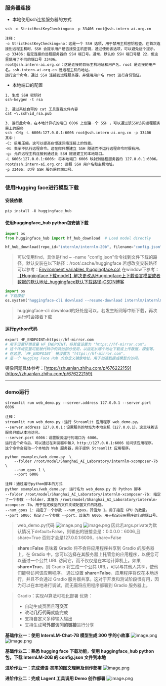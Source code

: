 ### 服务器连接
- 本地使用ssh连接服务器的方式
```
ssh -o StrictHostKeyChecking=no -p 33406 root@ssh.intern-ai.org.cn

注释：
-o StrictHostKeyChecking=no：这是一个 SSH 选项，用于禁用主机密钥检查。在首次连接到远程主机时，SSH 会提示用户是否接受主机密钥，通过使用该选项，可以避免这个提示。
-p 33406：指定连接的远程服务器的 SSH 端口号。通常，默认的 SSH 端口号是 22，但这里使用了不同的端口号 33406。
root@ssh.intern-ai.org.cn：这是连接的目标主机地址和用户名。root 是连接的用户名，ssh.intern-ai.org.cn 是远程主机的地址。
运行这个命令，通过 SSH 连接到远程服务器，并使用用户名 root 进行身份验证。
```

- 本地端口的配置
```
1. 生成 SSH 密钥对
ssh-keygen -t rsa

2. 通过系统自带的 cat 工具查看文件内容
cat ~\.ssh\id_rsa.pub

3. 运行此命令，在本地计算机的端口 6006 上创建一个 SSH ，可以通过该SSH访问远程服务器上的服务
ssh -CNg -L 6006:127.0.0.1:6006 root@ssh.intern-ai.org.cn -p 33406
其中：
-C: 启用压缩。这可以提高在慢速网络连接上的性能。
-N: 表示不执行远程命令。这在你只想建立 SSH 隧道而不运行远程命令时很有用。
-g: 允许远程主机连接到通过此 SSH 隧道建立的本地端口。
-L 6006:127.0.0.1:6006: 将本地端口 6006 映射到远程服务器的 127.0.0.1:6006。
root@ssh.intern-ai.org.cn: 远程 SSH 用户名和主机地址。
-p 33406: 远程 SSH 服务器的端口号。
```

---

### 使用Hugging face进行模型下载
#### 安装依赖
```
pip install -U huggingface_hub
```
#### 使用huggingface_hub python包安装下载
```python
import os 
from huggingface_hub import hf_hub_download  # Load model directly 

hf_hub_download(repo_id="internlm/internlm-20b", filename="config.json")
```
> 可以使用find，具体是find ~ -name "config.json"命令找到文件下载的路径，默认安装在以下路径：/root/.cache/huggingface
> 若想改变安装路径可以参考：[Environment variables (huggingface.co)](https://huggingface.co/docs/huggingface_hub/main/en/package_reference/environment_variables)
> 在window下参考：[【Huggingface下载model】解决更改从Huggingface上下载语言模型或者数据的默认地址_huggingface默认下载路径-CSDN博客](https://blog.csdn.net/z851245955/article/details/134025660)

```python
import os
# 下载模型
os.system('huggingface-cli download --resume-download internlm/internlm-20b --local-dir your_path')
```
> huggingface-cli download的好处是可以，若发生断网等中断下载，再次运行时会接着下载

#### 运行python代码
```python
export HF_ENDPOINT=https://hf-mirror.com
# 用于设置环境变量 HF_ENDPOINT，将其值设置为 "https://hf-mirror.com"。
# 这个环境变量可能被代码中的其他部分使用，以指定从哪个地址下载或上传数据，模型等。
# 在这里，`HF_ENDPOINT` 被设置为 "https://hf-mirror.com"，
# 是一个 Hugging Face Hub 的自定义镜像地址，用于加速数据或模型的访问。
```
镜像问题具体参考：[https://zhuanlan.zhihu.com/p/676222159](https://zhuanlan.zhihu.com/p/676222159)

---

### demo运行
```
streamlit run web_demo.py --server.address 127.0.0.1 --server.port 6006

注释：
streamlit run web_demo.py：运行 Streamlit 应用程序 web_demo.py。
--server.address 127.0.0.1：设置服务的地址为本地主机（127.0.0.1），这意味着该服务只能从本地访问。
--server.port 6006：设置服务运行的端口为 6006。
运行这个命令后，可以通过在浏览器中输入 http://127.0.0.1:6006 访问该应用程序。
这个命令会启动一个本地的 Web 服务器，用于提供 Streamlit 应用程序。
```
```
python examples/web_demo.py  \
    --folder /root/model/Shanghai_AI_Laboratory/internlm-xcomposer-7b \
    --num_gpus 1 \
    --port 6006
    
注释：通过运行python脚本的方式
python examples/web_demo.py: 运行名为 web_demo.py 的 Python 脚本
--folder /root/model/Shanghai_AI_Laboratory/internlm-xcomposer-7b: 指定了一个参数 --folder，其值为 /root/model/Shanghai_AI_Laboratory/internlm-xcomposer-7b。用于指定模型的文件夹或配置文件的路径。
--num_gpus 1: 指定了一个参数 --num_gpus，其值为 1。用于指定 GPU 的数量。
--port 6006: 指定了一个参数 --port，其值为 6006。用于指定应用程序运行的端口号。
```
> web_demo.py代码
> ![image.png](https://cdn.nlark.com/yuque/0/2024/png/40974477/1704621775149-513195bf-eb92-43e4-9a86-b425d459ef5b.png#averageHue=%23f4f0f0&clientId=u967fe440-6239-4&from=paste&height=111&id=u237df98e&originHeight=166&originWidth=793&originalType=binary&ratio=1.5&rotation=0&showTitle=false&size=36899&status=done&style=none&taskId=ua28b0240-9cd0-46ea-aa2b-5d0040b902d&title=&width=528.6666666666666)
> ![image.png](https://cdn.nlark.com/yuque/0/2024/png/40974477/1704621788310-33f24f59-e0a1-42a4-b99f-9137b690f7e1.png#averageHue=%23f8f7f7&clientId=u967fe440-6239-4&from=paste&height=111&id=u13962d10&originHeight=166&originWidth=906&originalType=binary&ratio=1.5&rotation=0&showTitle=false&size=23355&status=done&style=none&taskId=u7834c576-6b33-4d49-b814-c094d761198&title=&width=604)
> 因此若args.private为默认情况下default=False，则输出的链接会是：0.0.0.0：6006,且share=True
> 否则才会是127.0.0.1:6006，share=False

> **share=False** 意味着 Gradio 将不会将应用程序共享到 Gradio 的服务器上。在 Gradio 中，您可以选择在其服务器上托管您的应用程序，以便您可以通过一个公共 URL 访问它，而不仅仅是在本地计算机上。如果 **share=True**，则 Gradio 将生成一个公共 URL，可以与其他人共享，使他们能够访问该应用程序。
> 通过设置 **share=False**，应用程序将仅在本地运行，并且不会通过 Gradio 服务器共享。这对于开发和测试阶段很有用，因为可以在本地进行调试，而无需将应用程序部署到 Gradio 服务器上。

> Gradio：实现AI算法可视化部署
> 优势：
> - 自动生成页面且**可交互**
> - 改动**几行代码**就能完成
> - 支持自定义多种输入输出
> - 支持生成**可外部访问的链接**进行分享


**基础作业一：使用 InternLM-Chat-7B 模型生成 300 字的小故事**
![image.png](https://cdn.nlark.com/yuque/0/2024/png/40974462/1704942672566-5ff83841-97d3-4442-83ae-a622f8b4d0c2.png#averageHue=%232b2a29&clientId=ud6e1654a-b65f-4&from=paste&height=304&id=ue360effa&originHeight=456&originWidth=1704&originalType=binary&ratio=1.5&rotation=0&showTitle=false&size=462045&status=done&style=none&taskId=u32d921b9-7fb6-4ae4-bcd3-49e27dc4aa2&title=&width=1136)
![image.png](https://cdn.nlark.com/yuque/0/2024/png/40974462/1704942684599-f57c92e1-4bd8-4b52-9746-9565e8276d8e.png#averageHue=%23fefdfd&clientId=ud6e1654a-b65f-4&from=paste&height=596&id=ne0zx&originHeight=894&originWidth=1707&originalType=binary&ratio=1.5&rotation=0&showTitle=false&size=234551&status=done&style=none&taskId=u17db2610-57b4-43cc-8561-ad2f8ec1c23&title=&width=1138)

**基础作业二：熟悉 hugging face 下载功能，使用 huggingface_hub python 包，下载 InternLM-20B 的 config.json 文件到本地**

**进阶作业一：完成浦语·灵笔的图文理解及创作部署**
![image.png](https://cdn.nlark.com/yuque/0/2024/png/40974462/1704942723428-6aa07c4a-ee62-4f60-a7c7-881c0d4cfc73.png#averageHue=%23fefdfd&clientId=ud6e1654a-b65f-4&from=paste&height=567&id=OhBBt&originHeight=850&originWidth=1707&originalType=binary&ratio=1.5&rotation=0&showTitle=false&size=598090&status=done&style=none&taskId=u0633023e-8107-4447-a836-64816f77b16&title=&width=1138)

**进阶作业二：完成 Lagent 工具调用 Demo 创作部署**
![image.png](https://cdn.nlark.com/yuque/0/2024/png/40974462/1704942701815-7a2ac764-519b-44c4-abcc-047e1f1c595a.png#averageHue=%23e3d2bc&clientId=ud6e1654a-b65f-4&from=paste&height=566&id=hXyAj&originHeight=849&originWidth=1705&originalType=binary&ratio=1.5&rotation=0&showTitle=false&size=115167&status=done&style=none&taskId=ube0f26c0-a4cd-46d8-b56f-4e0ef82f4fc&title=&width=1136.6666666666667)
